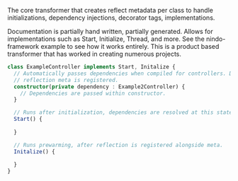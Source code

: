 The core transformer that creates reflect metadata per class to handle initializations, dependency injections, decorator tags, implementations.

Documentation is partially hand written, partially generated. Allows for implementations such as Start, Initialize, Thread, and more. See the nindo-framework example to see how it works entirely.
This is a product based transformer that has worked in creating numerous projects.

```ts
class ExampleController implements Start, Initalize {
  // Automatically passes dependencies when compiled for controllers. During compiling
  // reflection meta is registered.
  constructor(private dependency : Example2Controller) {
    // Dependencies are passed within constructor.
  }

  // Runs after initialization, dependencies are resolved at this state 
  Start() {
     
  }

  // Runs prewarming, after reflection is registered alongside meta.
  Initalize() {
    
  }
}
```
